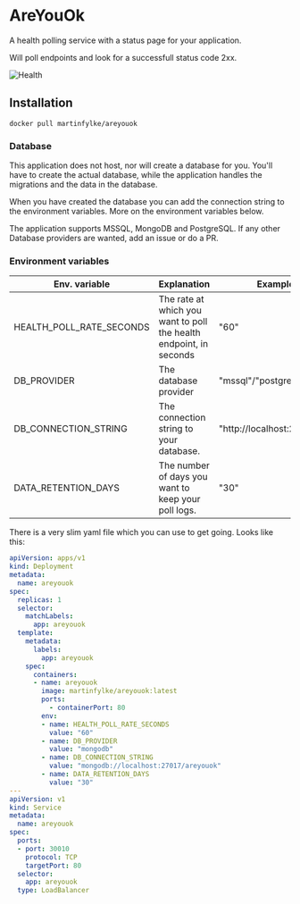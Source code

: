 # AreYouOk
A health polling service with a status page for your application.

Will poll endpoints and look for a successfull status code 2xx.

![Health](https://i.imgur.com/HKH14jL.png)

## Installation

`docker pull martinfylke/areyouok`

### Database
This application does not host, nor will create a database for you.
You'll have to create the actual database, while the application handles the migrations and the data in the database.

When you have created the database you can add the connection string to the environment variables. More on the environment variables below.

The application supports MSSQL, MongoDB and PostgreSQL. If any other Database providers are wanted, add an issue or do a PR.

### Environment variables
| Env. variable | Explanation | Example value |
|---|---|---|
|HEALTH_POLL_RATE_SECONDS| The rate at which you want to poll the health endpoint, in seconds| "60"|
|DB_PROVIDER|The database provider| "mssql"/"postgres"/"mongodb"|
|DB_CONNECTION_STRING| The connection string to your database.| "http://localhost:2017/areyouok"|
|DATA_RETENTION_DAYS| The number of days you want to keep your poll logs. | "30"|

There is a very slim yaml file which you can use to get going. Looks like this:

```yaml
apiVersion: apps/v1
kind: Deployment
metadata:
  name: areyouok
spec:
  replicas: 1
  selector:
    matchLabels:
      app: areyouok
  template:
    metadata:
      labels:
        app: areyouok
    spec:
      containers:
      - name: areyouok
        image: martinfylke/areyouok:latest
        ports:
          - containerPort: 80
        env:
        - name: HEALTH_POLL_RATE_SECONDS
          value: "60"
        - name: DB_PROVIDER
          value: "mongodb"
        - name: DB_CONNECTION_STRING
          value: "mongodb://localhost:27017/areyouok"
        - name: DATA_RETENTION_DAYS
          value: "30"
---
apiVersion: v1
kind: Service
metadata:
  name: areyouok
spec:
  ports:
  - port: 30010
    protocol: TCP
    targetPort: 80
  selector:
    app: areyouok
  type: LoadBalancer
```
